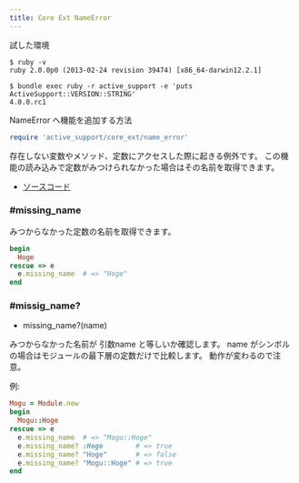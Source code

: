```yaml
---
title: Core Ext NameError
---
```


試した環境

```
$ ruby -v
ruby 2.0.0p0 (2013-02-24 revision 39474) [x86_64-darwin12.2.1]
```

```
$ bundle exec ruby -r active_support -e 'puts ActiveSupport::VERSION::STRING'
4.0.0.rc1
```

NameError へ機能を追加する方法

```ruby
require 'active_support/core_ext/name_error'
```

存在しない変数やメソッド、定数にアクセスした際に起きる例外です。
この機能の読み込みで定数がみつけられなかった場合はその名前を取得できます。

* [ソースコード](https://github.com/rails/rails/blob/v4.0.0/activesupport/lib/active_support/core_ext/name_error.rb)

### #missing_name

みつからなかった定数の名前を取得できます。

```ruby
begin
  Hoge
rescue => e
  e.missing_name  # => "Hoge"
end
```

### #missig_name?

* missing_name?(name)

みつからなかった名前が 引数name と等しいか確認します。
name がシンボルの場合はモジュールの最下層の定数だけで比較します。
動作が変わるので注意。

例:

```ruby
Mogu = Module.new
begin
  Mogu::Hoge
rescue => e
  e.missing_name  # => "Mogu::Hoge"
  e.missing_name? :Hoge        # => true
  e.missing_name? "Hoge"       # => false
  e.missing_name? "Mogu::Hoge" # => true
end
```

